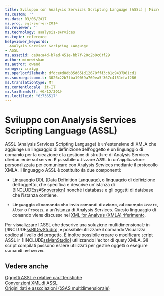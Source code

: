 ```yaml
---
title: Sviluppo con Analysis Services Scripting Language (ASSL) | Microsoft Docs
ms.custom: ''
ms.date: 03/06/2017
ms.prod: sql-server-2014
ms.reviewer: ''
ms.technology: analysis-services
ms.topic: reference
helpviewer_keywords:
- Analysis Services Scripting Language
- ASSL
ms.assetid: ce9aca4d-b7ad-451e-bb7f-20c2b0c03f29
author: minewiskan
ms.author: owend
manager: craigg
ms.openlocfilehash: dfdce0d0db35d651d12670ffd3cb1c9437961cd1
ms.sourcegitcommit: 3026c22b7fba19059a769ea5f367c4f51efaf286
ms.translationtype: MT
ms.contentlocale: it-IT
ms.lasthandoff: 06/15/2019
ms.locfileid: "62736517"
---
```

# <a name="developing-with-analysis-services-scripting-language-assl"></a>Sviluppo con Analysis Services Scripting Language (ASSL)
  ASSL (Analysis Services Scripting Language) è un'estensione di XMLA che aggiunge un linguaggio di definizione dell'oggetto e un linguaggio di comando per la creazione e la gestione di strutture di Analysis Services direttamente sul server. È possibile utilizzare ASSL in un'applicazione personalizzata per comunicare con Analysis Services mediante il protocollo XMLA. Il linguaggio ASSL è costituito da due componenti:  
  
-   Linguaggio DDL (Data Definition Language), o linguaggio di definizione dell'oggetto, che specifica e descrive un'istanza di [!INCLUDE[ssASnoversion](../../../includes/ssasnoversion-md.md)] nonché i database e gli oggetti di database che l'istanza contiene.  
  
-   Linguaggio di comando che invia comandi di azione, ad esempio `Create`, `Alter` o `Process`, a un'istanza di Analysis Services. Questo linguaggio di comando viene discusso nel [XML for Analysis &#40;XMLA&#41; riferimento](https://docs.microsoft.com/bi-reference/xmla/xml-for-analysis-xmla-reference).  
  
 Per visualizzare l'ASSL che descrive una soluzione multidimensionale in [!INCLUDE[ssBIDevStudio](../../../includes/ssbidevstudio-md.md)], è possibile utilizzare il comando Visualizza codice al livello del progetto. È inoltre possibile creare o modificare script ASSL in [!INCLUDE[ssManStudio](../../../includes/ssmanstudio-md.md)] utilizzando l'editor di query XMLA. Gli script compilati possono essere utilizzati per gestire oggetti o eseguire comandi nel server.  
  
## <a name="see-also"></a>Vedere anche  
 [Oggetti ASSL e relative caratteristiche](assl-objects-and-object-characteristics.md)   
 [Convenzioni XML di ASSL](assl-xml-conventions.md)   
 [Origini dati e associazioni &#40;SSAS multidimensionale&#41;](../data-sources-and-bindings-ssas-multidimensional.md)  
  
  
